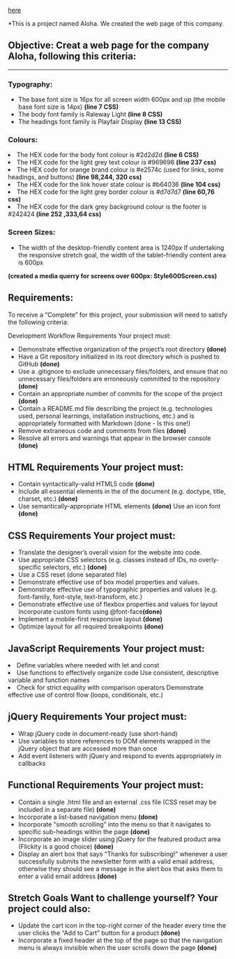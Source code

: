 
[here](https://alexanderhmagno.github.io/Aloha_Project/)

*This is a project named Aloha. We created the web page of this company.


<h2>Objective: Creat a web page for the company Aloha, following this criteria:</h2> 

<hr>

<h3>Typography:</h3> 

<ul>
<li>The base font size is 16px for all screen width 600px and up (the mobile base font size is 14px) <strong>(line 7 CSS)</strong></li> 
<li> The body font family is Raleway Light <strong>(line 8 CSS)</strong></li>
<li>The headings font family is Playfair Display <strong>(line 13 CSS)</strong></li> 

</ul>

<h3>Colours:</h3>

<ul>

</ul>
 <li>The HEX code for the body font colour is #2d2d2d <strong>(line 6 CSS)</strong></li>
 <li> The HEX code for the light grey text colour is #969696 <strong>(line 237 css)</strong></li>
 <li> The HEX code for orange brand colour is #e2574c (used for links, some headings, and buttons) <strong>(line 98,244, 320 css)</strong> </li> 
  <li>The HEX code for the link hover state colour is #b64036 <strong>(line 104 css)</strong> </li>
  <li>The HEX code for the light grey border colour is #d7d7d7 <strong>(line 60,76 css)</strong> </li>
  <li>The HEX code for the dark grey background colour is the footer is #242424<strong> (line 252 ,333,64 css)</strong></li> 
  </ul>

  <h3>Screen Sizes:</h3> 
  
  <ul>
  <li>The width of the desktop-friendly content area is 1240px If undertaking the responsive stretch goal, the width of the tablet-friendly content area is 600px</li>
  </ul> 
  <p><strong>(created a media querry for screens over 600px: Style600Screen.css)</strong></p> 
  
  <h2>Requirements:</h2> 
  <p>To receive a “Complete” for this project, your submission will need to satisfy the following criteria:</p> 
  
  <p>Development Workflow Requirements Your project must:</p>
  
  <ul>

   <li>Demonstrate effective organization of the project’s root directory <strong>(done)</strong></li>
   <li> Have a Git repository initialized in its root directory which is pushed to GitHub <strong>(done)</strong></li>
   <li> Use a .gitignore to exclude unnecessary files/folders, and ensure that no unnecessary files/folders are erroneously committed to the repository <strong>(done)</strong> </li>
   <li>Contain an appropriate number of commits for the scope of the project <strong>(done)</strong></li>
   <li> Contain a README.md file describing the project (e.g. technologies used, personal learnings, installation instructions, etc.) and is appropriately formatted with Markdown (done - Is this one!)</li>
   <li>Remove extraneous code and comments from files <strong>(done)</strong> </li>
   <li>Resolve all errors and warnings that appear in the browser console <strong>(done)</strong></li>

   </ul> 
   
   
   <h2>HTML Requirements Your project must:</h2> 
   <ul>
   <li>Contain syntactically-valid HTML5 code <strong>(done)</strong></li>
   
   <li>Include all essential elements in the of the document (e.g. doctype, title, charset, etc.) <strong>(done)</strong> </li>
   <li>Use semantically-appropriate HTML elements <strong>(done)</strong> Use an icon font <strong>(done)</strong></li> 
</ul>

   <h2>CSS Requirements Your project must:</h2> 
   <ul>
   <li>Translate the designer’s overall vision for the website into code.</li>
   <li>Use appropriate CSS selectors (e.g. classes instead of IDs, no overly-specific selectors, etc.) <strong>(done)</strong> </li>
   <li>Use a CSS reset (done separated file)</li>
   <li> Demonstrate effective use of box model properties and values. </li>
   <li>Demonstrate effective use of typographic properties and values (e.g. font-family, font-style, text-transform, etc.)</li>
   <li>Demonstrate effective use of flexbox properties and values for layout Incorporate custom fonts using @font-face<strong>(done)</strong></li>
   <li> Implement a mobile-first responsive layout <strong>(done)</strong></li>
   <li> Optimize layout for all required breakpoints <strong>(done)</strong></li> 
   </ul>
   <h2>JavaScript Requirements Your project must:</h2> <li>Define variables where needed with let and const </li>
   <li>Use functions to effectively organize code Use consistent, descriptive variable and function names</li>
   <li>Check for strict equality with comparison operators Demonstrate effective use of control flow (loops, conditionals, etc.)</li> 
   </ul>

   <h2>jQuery Requirements Your project must:</h2> 
   
   <ul>
   <li>Wrap jQuery code in document-ready (use short-hand)</li>
   <li> Use variables to store references to DOM elements wrapped in the jQuery object that are accessed more than once</li> 
   <li>Add event listeners with jQuery and respond to events appropriately in callbacks</li>
   </ul>

   <h2>Functional Requirements Your project must:</h2>
   <ul> 
   <li>Contain a single .html file and an external .css file (CSS reset may be included in a separate file) <strong>(done)</strong></li> 
   <li>Incorporate a list-based navigation menu <strong>(done)</strong> </li>
   <li>Incorporate “smooth scrolling” into the menu so that it navigates to specific sub-headings within the page <strong>(done)</strong> </li> 
   <li>Incorporate an image slider using jQuery for the featured product area (Flickity is a good choice) <strong>(done)</strong> </li>
   <li>Display an alert box that says “Thanks for subscribing!” whenever a user successfully submits the newsletter form with a valid email address, otherwise they should see a message in the alert box that asks them to enter a valid email address <strong>(done)</strong></li>
   </ul>

   <h2>Stretch Goals Want to challenge yourself? Your project could also:</h2> 
   <ul>
   <li>Update the cart icon in the top-right corner of the header every time the user clicks the “Add to Cart” button for a product <strong>(done)</strong></li>
   
   <li> Incorporate a fixed header at the top of the page so that the navigation menu is always invisible when the user scrolls down the page <strong>(done)</strong></li>
   </ul>